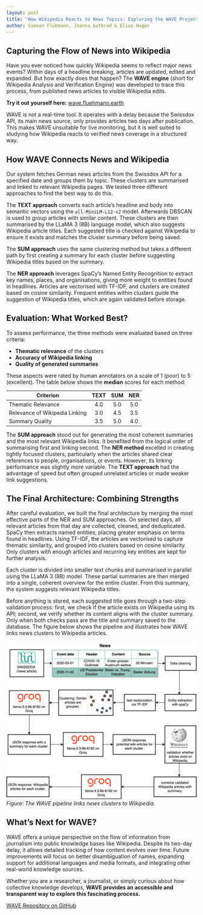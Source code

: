 ```yaml
---
layout: post
title: "How Wikipedia Reacts to News Topics: Exploring the WAVE Project"
author: Simeon Flühmann, Joanna Gutbrod & Elias Hager
---
```


## Capturing the Flow of News into Wikipedia

Have you ever noticed how quickly Wikipedia seems to reflect major news events? Within days of a headline breaking, articles are updated, edited and expanded. But how exactly does that happen? The **WAVE engine** (short for Wikipedia Analysis and Verification Engine) was developed to trace this process, from published news articles to visible Wikipedia edits.

**Try it out yourself here:** [wave.fluehmann.earth](https://wave.fluehmann.earth/)

WAVE is not a real-time tool. It operates with a delay because the Swissdox API, its main news source, only provides articles two days after publication. This makes WAVE unsuitable for live monitoring, but it is well suited to studying how Wikipedia reacts to verified news coverage in a structured way.


## How WAVE Connects News and Wikipedia

Our system fetches German news articles from the Swissdox API for a specified date and groups them by topic. These clusters are summarised and linked to relevant Wikipedia pages. We tested three different approaches to find the best way to do this.

The **TEXT approach** converts each article’s headline and body into semantic vectors using the `all-MiniLM-L12-v2` model. Afterwards DBSCAN is used to group articles with similar content. These clusters are then summarised by the LLaMA 3 (8B)  language model, which also suggests Wikipedia article titles. Each suggested title is checked against Wikipedia to ensure it exists and matches the cluster summary before being saved.

The **SUM approach** uses the same clustering method but takes a different path by first creating a summary for each cluster before suggesting Wikipedia titles based on the summary.

The **NER approach** leverages SpaCy’s Named Entity Recognition to extract key names, places, and organisations, giving more weight to entities found in headlines. Articles are vectorised with TF-IDF, and clusters are created based on cosine similarity. Frequent entities within clusters guide the suggestion of Wikipedia titles, which are again validated before storage.

## Evaluation: What Worked Best?

To assess performance, the three methods were evaluated based on three criteria:

- **Thematic relevance** of the clusters
- **Accuracy of Wikipedia linking**
- **Quality of generated summaries**

These aspects were rated by human annotators on a scale of 1 (poor) to 5 (excellent). The table below shows the **median** scores for each method:

| **Criterion**                    | **TEXT** | **SUM** | **NER** |
|----------------------------------|:--------:|:-------:|:-------:|
| Thematic Relevance               |   4.0    |   5.0   |   5.0   |
| Relevance of Wikipedia Linking   |   3.0    |   4.5   |   3.5   |
| Summary Quality                  |   3.5    |   5.0   |   4.0   |

The **SUM approach** stood out for generating the most coherent summaries and the most relevant Wikipedia links. It benefited from the logical order of summarising first and linking second. The **NER method** excelled in creating tightly focused clusters, particularly when the articles shared clear references to people, organisations, or events. However, its linking performance was slightly more variable. The **TEXT approach** had the advantage of speed but often grouped unrelated articles or made weaker link suggestions.

## The Final Architecture: Combining Strengths

After careful evaluation, we built the final architecture by merging the most effective parts of the NER and SUM approaches.
On selected days, all relevant articles from that day are collected, cleaned, and deduplicated. SpaCy then extracts named entities, placing greater emphasis on terms found in headlines. Using TF-IDF, the articles are vectorised to capture thematic similarity, and grouped into clusters based on cosine similarity. Only clusters with enough articles and recurring key entities are kept for further analysis.

Each cluster is divided into smaller text chunks and summarised in parallel using the LLaMA 3 (8B) model. These partial summaries are then merged into a single, coherent overview for the entire cluster. From this summary, the system suggests relevant Wikipedia titles.

Before anything is stored, each suggested title goes through a two-step validation process: first, we check if the article exists on Wikipedia using its API; second, we verify whether its content aligns with the cluster summary. Only when both checks pass are the title and summary saved to the database. The figure below shows the pipeline and illustrates how WAVE links news clusters to Wikipedia articles.

![System architecture of Wave](2025-05-25-group10-wave-architecture.png)  
*Figure: The WAVE pipeline links news clusters to Wikipedia.*

## What’s Next for WAVE?

WAVE offers a unique perspective on the flow of information from journalism into public knowledge bases like Wikipedia. Despite its two-day delay, it allows detailed tracking of how content evolves over time. Future improvements will focus on better disambiguation of names, expanding support for additional languages and media formats, and integrating other real-world knowledge sources.

Whether you are a researcher, a journalist, or simply curious about how collective knowledge develops, **WAVE provides an accessible and transparent way to explore this fascinating process.**

[WAVE Repository on GitHub](https://github.com/BDP25/WAVE.git)